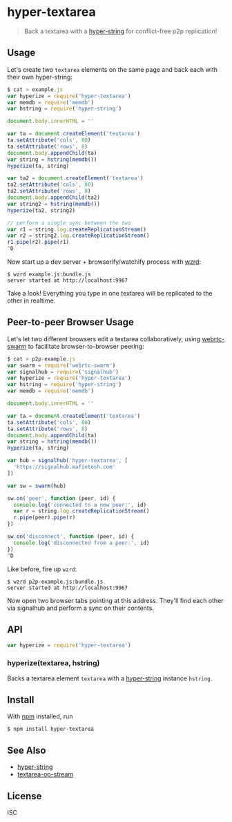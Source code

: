# hyper-textarea

> Back a textarea with a [hyper-string](https://github.com/noffle/hyper-string)
> for conflict-free p2p replication!

## Usage

Let's create two `textarea` elements on the same page and back each with their
own hyper-string:

```js
$ cat > example.js
var hyperize = require('hyper-textarea')
var memdb = require('memdb')
var hstring = require('hyper-string')

document.body.innerHTML = ''

var ta = document.createElement('textarea')
ta.setAttribute('cols', 80)
ta.setAttribute('rows', 8)
document.body.appendChild(ta)
var string = hstring(memdb())
hyperize(ta, string)

var ta2 = document.createElement('textarea')
ta2.setAttribute('cols', 80)
ta2.setAttribute('rows', 8)
document.body.appendChild(ta2)
var string2 = hstring(memdb())
hyperize(ta2, string2)

// perform a single sync between the two
var r1 = string.log.createReplicationStream()
var r2 = string2.log.createReplicationStream()
r1.pipe(r2).pipe(r1)
^D
```

Now start up a dev server + browserify/watchify process with
[wzrd](https://github.com/maxogden/wzrd):

```
$ wzrd example.js:bundle.js
server started at http://localhost:9967
```

Take a look! Everything you type in one textarea will be replicated to the
other in realtime.

## Peer-to-peer Browser Usage

Let's let two different browsers edit a textarea collaboratively, using
[webrtc-swarm](http://github.com/mafintosh/webrtc-swarm) to facilitate
browser-to-browser peering:

```js
$ cat > p2p-example.js
var swarm = require('webrtc-swarm')
var signalhub = require('signalhub')
var hyperize = require('hyper-textarea')
var hstring = require('hyper-string')
var memdb = require('memdb')

document.body.innerHTML = ''

var ta = document.createElement('textarea')
ta.setAttribute('cols', 80)
ta.setAttribute('rows', 8)
document.body.appendChild(ta)
var string = hstring(memdb())
hyperize(ta, string)

var hub = signalhub('hyper-textarea', [
  'https://signalhub.mafintosh.com'
])

var sw = swarm(hub)

sw.on('peer', function (peer, id) {
  console.log('connected to a new peer:', id)
  var r = string.log.createReplicationStream()
  r.pipe(peer).pipe(r)
})

sw.on('disconnect', function (peer, id) {
  console.log('disconnected from a peer:', id)
})
^D
```

Like before, fire up `wzrd`:

```
$ wzrd p2p-example.js:bundle.js
server started at http://localhost:9967
```

Now open two browser tabs pointing at this address. They'll find each other via
signalhub and perform a sync on their contents.

## API

```js
var hyperize = require('hyper-textarea')
```

### hyperize(textarea, hstring)

Backs a textarea element `textarea` with a
[hyper-string](https://github.com/noffle/hyper-string) instance `hstring`.


## Install

With [npm](https://npmjs.org/) installed, run

```
$ npm install hyper-textarea
```

## See Also

- [hyper-string](https://github.com/noffle/hyper-string)
- [textarea-op-stream](https://github.com/noffle/textarea-op-stream)

## License

ISC
